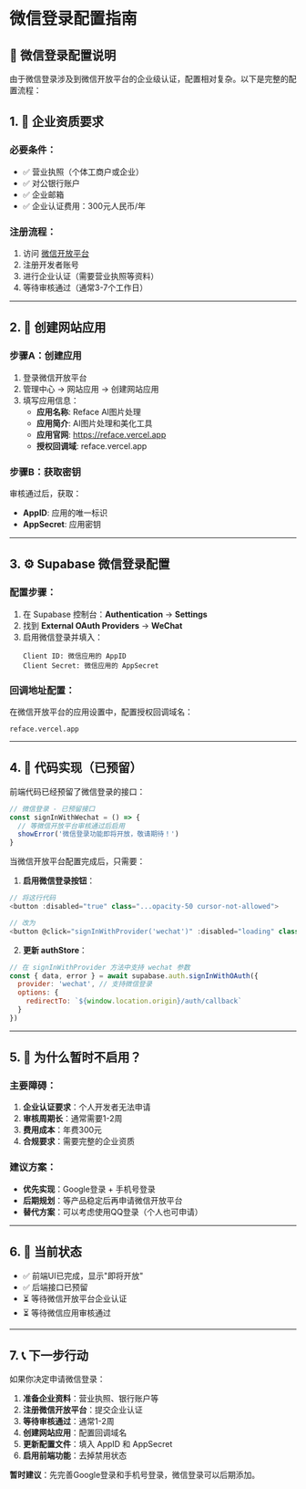 # 微信登录配置指南

## 📝 微信登录配置说明

由于微信登录涉及到微信开放平台的企业级认证，配置相对复杂。以下是完整的配置流程：

## 1. 🏢 企业资质要求

### 必要条件：
- ✅ 营业执照（个体工商户或企业）
- ✅ 对公银行账户
- ✅ 企业邮箱
- ✅ 企业认证费用：300元人民币/年

### 注册流程：
1. 访问 [微信开放平台](https://open.weixin.qq.com/)
2. 注册开发者账号
3. 进行企业认证（需要营业执照等资料）
4. 等待审核通过（通常3-7个工作日）

---

## 2. 📱 创建网站应用

### 步骤A：创建应用
1. 登录微信开放平台
2. 管理中心 → 网站应用 → 创建网站应用
3. 填写应用信息：
   - **应用名称**: Reface AI图片处理
   - **应用简介**: AI图片处理和美化工具
   - **应用官网**: https://reface.vercel.app
   - **授权回调域**: reface.vercel.app

### 步骤B：获取密钥
审核通过后，获取：
- **AppID**: 应用的唯一标识
- **AppSecret**: 应用密钥

---

## 3. ⚙️ Supabase 微信登录配置

### 配置步骤：
1. 在 Supabase 控制台：**Authentication** → **Settings**
2. 找到 **External OAuth Providers** → **WeChat**
3. 启用微信登录并填入：
   ```
   Client ID: 微信应用的 AppID
   Client Secret: 微信应用的 AppSecret
   ```

### 回调地址配置：
在微信开放平台的应用设置中，配置授权回调域名：
```
reface.vercel.app
```

---

## 4. 🔧 代码实现（已预留）

前端代码已经预留了微信登录的接口：

```javascript
// 微信登录 - 已预留接口
const signInWithWechat = () => {
  // 等微信开放平台审核通过后启用
  showError('微信登录功能即将开放，敬请期待！')
}
```

当微信开放平台配置完成后，只需要：

1. **启用微信登录按钮**：
```javascript
// 将这行代码
<button :disabled="true" class="...opacity-50 cursor-not-allowed">

// 改为
<button @click="signInWithProvider('wechat')" :disabled="loading" class="...">
```

2. **更新 authStore**：
```javascript
// 在 signInWithProvider 方法中支持 wechat 参数
const { data, error } = await supabase.auth.signInWithOAuth({
  provider: 'wechat', // 支持微信登录
  options: {
    redirectTo: `${window.location.origin}/auth/callback`
  }
})
```

---

## 5. 🚫 为什么暂时不启用？

### 主要障碍：
1. **企业认证要求**：个人开发者无法申请
2. **审核周期长**：通常需要1-2周
3. **费用成本**：年费300元
4. **合规要求**：需要完整的企业资质

### 建议方案：
- **优先实现**：Google登录 + 手机号登录
- **后期规划**：等产品稳定后再申请微信开放平台
- **替代方案**：可以考虑使用QQ登录（个人也可申请）

---

## 6. 🎯 当前状态

- ✅ 前端UI已完成，显示"即将开放"
- ✅ 后端接口已预留
- ⏳ 等待微信开放平台企业认证
- ⏳ 等待微信应用审核通过

---

## 7. 📞 下一步行动

如果你决定申请微信登录：

1. **准备企业资料**：营业执照、银行账户等
2. **注册微信开放平台**：提交企业认证
3. **等待审核通过**：通常1-2周
4. **创建网站应用**：配置回调域名
5. **更新配置文件**：填入 AppID 和 AppSecret
6. **启用前端功能**：去掉禁用状态

**暂时建议**：先完善Google登录和手机号登录，微信登录可以后期添加。
